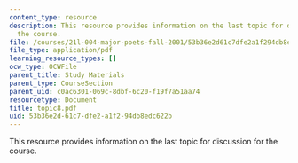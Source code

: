 ```yaml
---
content_type: resource
description: This resource provides information on the last topic for discussion for
  the course.
file: /courses/21l-004-major-poets-fall-2001/53b36e2d61c7dfe2a1f294db8edc622b_topic8.pdf
file_type: application/pdf
learning_resource_types: []
ocw_type: OCWFile
parent_title: Study Materials
parent_type: CourseSection
parent_uid: c0ac6301-069c-8dbf-6c20-f19f7a51aa74
resourcetype: Document
title: topic8.pdf
uid: 53b36e2d-61c7-dfe2-a1f2-94db8edc622b
---
```

This resource provides information on the last topic for discussion for the course.

